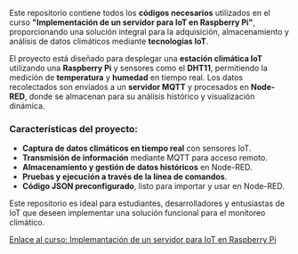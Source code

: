 Este repositorio contiene todos los **códigos necesarios** utilizados en el curso **"Implementación de un servidor para IoT en Raspberry Pi"**, proporcionando una solución integral para la adquisición, almacenamiento y análisis de datos climáticos mediante **tecnologías IoT**.  

El proyecto está diseñado para desplegar una **estación climática IoT** utilizando una **Raspberry Pi** y sensores como el **DHT11**, permitiendo la medición de **temperatura** y **humedad** en tiempo real. Los datos recolectados son enviados a un **servidor MQTT** y procesados en **Node-RED**, donde se almacenan para su análisis histórico y visualización dinámica.  

### Características del proyecto:  
- **Captura de datos climáticos en tiempo real** con sensores IoT. 
- **Transmisión de información** mediante MQTT para acceso remoto. 
- **Almacenamiento y gestión de datos históricos** en Node-RED. 
- **Pruebas y ejecución a través de la línea de comandos**. 
- **Código JSON preconfigurado**, listo para importar y usar en Node-RED. 

Este repositorio es ideal para estudiantes, desarrolladores y entusiastas de IoT que deseen implementar una solución funcional para el monitoreo climático.  

[Enlace al curso: Implemantación de un servidor para IoT en Raspberry Pi](https://edu.codigoiot.com/course/view.php?id=1049&section=3)
